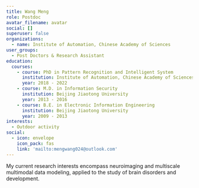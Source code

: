 ```yaml
---
title: Wang Meng
role: Postdoc
avatar_filename: avatar
social: []
superuser: false
organizations:
  - name: Institute of Automation, Chinese Academy of Sciences
user_groups:
  - Post Doctors & Research Assistant
education:
  courses:
    - course: PhD in Pattern Recognition and Intelligent System
      institution: Institute of Automation, Chinese Academy of Sciences
      year: 2018 - 2022
    - course: M.D. in Information Security
      institution: Beijing Jiaotong University
      year: 2013 - 2016
    - course: B.E. in Electronic Information Engineering
      institution: Beijing Jiaotong University
      year: 2009 - 2013
interests:
  - Outdoor activity
social:
  - icon: envelope
    icon_pack: fas
    link: 'mailto:mengwang024@outlook.com'
---
```

My current research interests encompass neuroimaging and multiscale multimodal data modeling, applied to the study of brain disorders and development.



